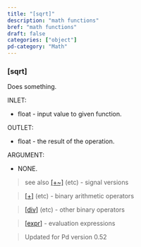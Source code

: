 ```yaml
---
title: "[sqrt]"
description: "math functions"
bref: "math functions"
draft: false
categories: ["object"]
pd-category: "Math"
---
```


### [sqrt]

Does something.


INLET:

- float - input value to given function.

OUTLET:

- float - the result of the operation.

ARGUMENT:

- NONE.
 
> see also [[+~]](../plus~) (etc) - signal versions

> [[+]](../plus) (etc) - binary arithmetic operators

> [[div]](../div) (etc) - other binary operators

> [[expr]](../expr-family) - evaluation expressions

> Updated for Pd version 0.52